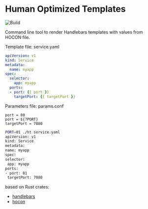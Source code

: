 # Human Optimized Templates
![Build](https://github.com/novakov-alexey/hot/workflows/Build/badge.svg)

Command line tool to render Handlebars templates with values from HOCON file.

Template file: service.yaml

```yaml
apiVersion: v1
kind: Service
metadata:
  name: myapp  
spec:
  selector:
    app: myapp
  ports:
  - port: {{ port }}
    targetPort: {{ targetPort }}

```

Parameters file: params.conf

```hocon
port = 80
port = ${?PORT}
targetPort = 7080
```

```bash
PORT=81 ./ht service.yaml
apiVersion: v1
kind: Service
metadata:
name: myapp
spec:
selector:
 app: myapp
ports:
- port: 81
 targetPort: 7080
``` 

based on Rust crates:
- [handlebars](https://crates.io/crates/handlebars)
- [hocon](https://crates.io/crates/hocon)